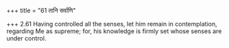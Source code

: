 +++
title = "61 तानि सर्वाणि"

+++
2.61 Having controlled all the senses, let him remain in contemplation,
regarding Me as supreme; for, his knowledge is firmly set whose senses
are under control.
